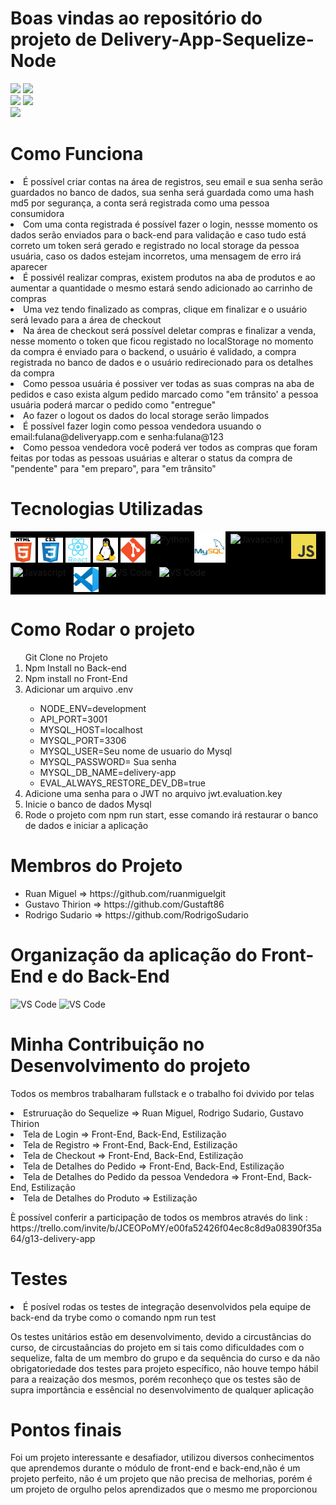 

# Boas vindas ao repositório do projeto de Delivery-App-Sequelize-Node
<img src="https://media.giphy.com/media/wDM23A6GNz6Z43SxFq/giphy.gif" />  <img src="https://media.giphy.com/media/4TtRQ01E5xBagzG40N/giphy.gif" />  
<img src="https://media.giphy.com/media/WPyraJAVgHTemiHiTQ/giphy.gif" />  <img src="https://media.giphy.com/media/MOUnfUe2bojEmQqTZ0/giphy.gif" />  
<img src="https://media.giphy.com/media/58BzyurkLc1TuvOPLi/giphy.gif" />  



# Como Funciona
<li> É possível criar contas na área de registros, seu email e sua senha serão guardados no banco de dados, sua senha será guardada como uma hash md5 por segurança, a conta será registrada como uma pessoa consumidora</li>
<li> Com uma conta registrada é possível fazer o login, nessse momento os dados serão enviados para o back-end para validação e caso tudo está correto um token será gerado e registrado no local storage da pessoa usuária, caso os dados estejam incorretos, uma mensagem de erro irá aparecer </li> 
<li> É possivél realizar compras, existem produtos na aba de produtos e ao aumentar a quantidade o mesmo estará sendo adicionado ao carrinho de compras</li>
<li> Uma vez tendo finalizado as compras, clique em finalizar e o usuário será levado para a área de checkout</li>
<li> Na área de checkout será possível deletar compras e finalizar a venda, nesse momento o token que ficou registado no localStorage no momento da compra é enviado para o backend, o usuário é validado, a compra registrada no banco de dados e o usuário redirecionado para os detalhes da compra</li>
<li> Como pessoa usuária é possiver ver todas as suas compras na aba de pedidos e caso exista algum pedido marcado como "em trânsito' a pessoa usuária poderá marcar o pedido como "entregue"</li>
<li> Ao fazer o logout os dados do local storage serão limpados</li>
<li> É possível fazer login como pessoa vendedora usuando o email:fulana@deliveryapp.com e senha:fulana@123</li>
<li> Como pessoa vendedora você poderá ver todos as compras que foram feitas por todas as pessoas usuárias e alterar o status da compra de "pendente" para "em preparo", para "em trânsito" </li>  
  


# Tecnologias Utilizadas
<p align="center">
 <div style="background-color:black">
<img src="https://raw.githubusercontent.com/devicons/devicon/master/icons/html5/html5-original-wordmark.svg" alt="html5" style="max-width:100%;" width="40" height="40">
<img src="https://raw.githubusercontent.com/devicons/devicon/master/icons/css3/css3-original-wordmark.svg" alt="css3" style="max-width:100%;" width="40" height="40">
<img src="https://raw.githubusercontent.com/devicons/devicon/master/icons/react/react-original-wordmark.svg" alt="react" style="max-width:100%;" width="40" height="40">
<img src="https://raw.githubusercontent.com/devicons/devicon/master/icons/linux/linux-original.svg" alt="linux" style="max-width:100%;" width="40" height="40">
<img src="https://raw.githubusercontent.com/devicons/devicon/master/icons/git/git-original.svg" alt="git" style="max-width:100%;" width="40" height="40">
<img src="https://www.seekpng.com/png/detail/80-803529_vector-javascript-node-js-jpg-black-and-white.png" alt="Python" height="40" style="vertical-align:top; margin:4px">
<a href="https://www.mysql.com/" target="_blank"> <img src="https://raw.githubusercontent.com/devicons/devicon/master/icons/mysql/mysql-original-wordmark.svg" alt="mysql" width="50" height="50"/> </a>
<img src="https://google.github.io/sqlcommenter/images/sequelize-logo.png" alt="Javascript" height="50" width="50" style="vertical-align:top; margin:4px">
<img src="https://raw.githubusercontent.com/github/explore/80688e429a7d4ef2fca1e82350fe8e3517d3494d/topics/javascript/javascript.png" alt="Javascript" height="40" style="vertical-align:top; margin:4px">
<img src="https://i.ytimg.com/vi/wVo-UMit5Ig/maxresdefault.jpg" alt="Javascript" height="40" style="vertical-align:top; margin:4px">
<img src="https://raw.githubusercontent.com/github/explore/80688e429a7d4ef2fca1e82350fe8e3517d3494d/topics/visual-studio-code/visual-studio-code.png" alt="VS Code" height="40" style="vertical-align:top; margin:4px">
<img src="https://miro.medium.com/max/812/1*J6XjrA6Zb6TwzQ-imPVc_A.png" alt="VS Code" height="40" style="vertical-align:top; margin:4px">
<img src="https://miro.medium.com/max/1400/1*Nnu-OC1BbymgvpOiY9nvwg.png" alt="VS Code" height="40" style="vertical-align:top; margin:4px">

</p>
</div>

# Como Rodar o projeto
<ol>
  <ll> Git Clone no Projeto</li>
  <li> Npm Install no Back-end</li>
  <li> Npm install no Front-End</li>
  <li> Adicionar um arquivo .env</li>
    <ul> 
      <li>NODE_ENV=development</li>
      <li>API_PORT=3001</li>
      <li>MYSQL_HOST=localhost</li>
      <li>MYSQL_PORT=3306</li>
      <li>MYSQL_USER=Seu nome de usuario do Mysql</li>
      <li>MYSQL_PASSWORD= Sua senha</li>
      <li>MYSQL_DB_NAME=delivery-app</li>
      <li>EVAL_ALWAYS_RESTORE_DEV_DB=true</li>
  </ul>
  <li> Adicione uma senha para o JWT no arquivo jwt.evaluation.key </li>
  <li> Inicie o banco de dados Mysql </li>
  <li> Rode o projeto com npm run start, esse comando irá restaurar o banco de dados e iniciar a aplicação</li>
 </ol>

# Membros do Projeto
<ul>
  <li>Ruan Miguel => https://github.com/ruanmiguelgit</li>
  <li> Gustavo Thirion => https://github.com/Gustaft86</li>
  <li> Rodrigo Sudario => https://github.com/RodrigoSudario</li>
</ul>


# Organização da aplicação do Front-End e do Back-End
  
  <img src="https://i.ibb.co/HpQHxmv/front-estrutura.png" alt="VS Code" >   <img src="https://i.ibb.co/DYVnVrn/back-end-estrutura.png" alt="VS Code" >


# Minha Contribuição no Desenvolvimento do projeto

  <p>Todos os membros trabalharam fullstack e o trabalho foi dvivido por telas </p>
  
  <li> Estruruação do Sequelize => Ruan Miguel, Rodrigo Sudario, Gustavo Thirion</li> 
  <li> Tela de Login => Front-End, Back-End, Estilização </li>
  <li> Tela de Registro => Front-End, Back-End, Estilização</li>
  <li> Tela de Checkout => Front-End, Back-End, Estilização</li>
  <li> Tela de Detalhes do Pedido => Front-End, Back-End, Estilização</li>
  <li> Tela de Detalhes do Pedido da pessoa Vendedora => Front-End, Back-End, Estilização</li>
  <li> Tela de Detalhes do Produto =>  Estilização</li>
  
  <p> È possível conferir a participação de todos os membros através do link : https://trello.com/invite/b/JCEOPoMY/e00fa52426f04ec8c8d9a08390f35a64/g13-delivery-app</p>
  
 # Testes 
 <li> É posível rodas os testes de integração desenvolvidos pela equipe de back-end da trybe como o comando npm run test </li>
 <p> Os testes unitários estão em desenvolvimento, devido a circustâncias do curso, de circustaâncias do projeto em si tais como dificuldades com o sequelize, falta de um membro do grupo e da sequência do curso e da não obrigatoriedade dos testes para projeto específico, não houve tempo hábil para a reaização dos mesmos, porém reconheço que os testes são de supra importância e essêncial no desenvolvimento de qualquer aplicação</p>
 
 
# Pontos finais 
<p> Foi um projeto interessante e desafiador, utilizou diversos conhecimentos que aprendemos durante o módulo de front-end e back-end,não é um projeto perfeito, não é um projeto que não precisa de melhorias, porém é um projeto de orgulho pelos aprendizados que o mesmo me proporcionou </p> 
